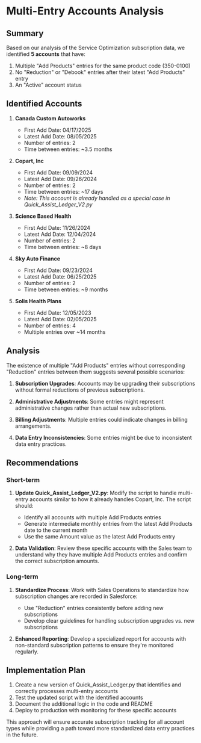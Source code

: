# Multi-Entry Accounts Analysis

## Summary

Based on our analysis of the Service Optimization subscription data, we identified **5 accounts** that have:
1. Multiple "Add Products" entries for the same product code (350-0100)
2. No "Reduction" or "Debook" entries after their latest "Add Products" entry
3. An "Active" account status

## Identified Accounts

1. **Canada Custom Autoworks**
   - First Add Date: 04/17/2025
   - Latest Add Date: 08/05/2025
   - Number of entries: 2
   - Time between entries: ~3.5 months

2. **Copart, Inc**
   - First Add Date: 09/09/2024
   - Latest Add Date: 09/26/2024
   - Number of entries: 2
   - Time between entries: ~17 days
   - *Note: This account is already handled as a special case in Quick_Assist_Ledger_V2.py*

3. **Science Based Health**
   - First Add Date: 11/26/2024
   - Latest Add Date: 12/04/2024
   - Number of entries: 2
   - Time between entries: ~8 days

4. **Sky Auto Finance**
   - First Add Date: 09/23/2024
   - Latest Add Date: 06/25/2025
   - Number of entries: 2
   - Time between entries: ~9 months

5. **Solis Health Plans**
   - First Add Date: 12/05/2023
   - Latest Add Date: 02/05/2025
   - Number of entries: 4
   - Multiple entries over ~14 months

## Analysis

The existence of multiple "Add Products" entries without corresponding "Reduction" entries between them suggests several possible scenarios:

1. **Subscription Upgrades**: Accounts may be upgrading their subscriptions without formal reductions of previous subscriptions.

2. **Administrative Adjustments**: Some entries might represent administrative changes rather than actual new subscriptions.

3. **Billing Adjustments**: Multiple entries could indicate changes in billing arrangements.

4. **Data Entry Inconsistencies**: Some entries might be due to inconsistent data entry practices.

## Recommendations

### Short-term

1. **Update Quick_Assist_Ledger_V2.py**: Modify the script to handle multi-entry accounts similar to how it already handles Copart, Inc. The script should:
   - Identify all accounts with multiple Add Products entries
   - Generate intermediate monthly entries from the latest Add Products date to the current month
   - Use the same Amount value as the latest Add Products entry

2. **Data Validation**: Review these specific accounts with the Sales team to understand why they have multiple Add Products entries and confirm the correct subscription amounts.

### Long-term

1. **Standardize Process**: Work with Sales Operations to standardize how subscription changes are recorded in Salesforce:
   - Use "Reduction" entries consistently before adding new subscriptions
   - Develop clear guidelines for handling subscription upgrades vs. new subscriptions

2. **Enhanced Reporting**: Develop a specialized report for accounts with non-standard subscription patterns to ensure they're monitored regularly.

## Implementation Plan

1. Create a new version of Quick_Assist_Ledger.py that identifies and correctly processes multi-entry accounts
2. Test the updated script with the identified accounts
3. Document the additional logic in the code and README
4. Deploy to production with monitoring for these specific accounts

This approach will ensure accurate subscription tracking for all account types while providing a path toward more standardized data entry practices in the future.
